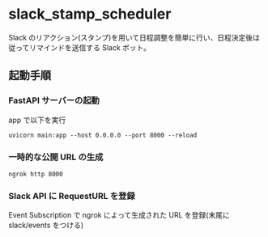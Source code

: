 # slack_stamp_scheduler

Slack のリアクション(スタンプ)を用いて日程調整を簡単に行い、日程決定後は従ってリマインドを送信する Slack ボット。

## 起動手順

### FastAPI サーバーの起動

app で以下を実行

```
uvicorn main:app --host 0.0.0.0 --port 8000 --reload
```

### 一時的な公開 URL の生成

```
ngrok http 8000
```

### Slack API に RequestURL を登録

Event Subscription で ngrok によって生成された URL を登録(末尾に slack/events をつける)
